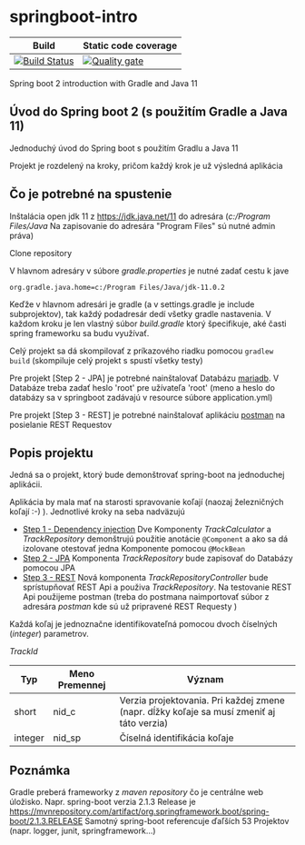 # springboot-intro 
| Build | Static code coverage |
| ---   | --- |
| [![Build Status](https://travis-ci.com/PeterJakubik/springboot-intro.svg?branch=master)](https://travis-ci.com/PeterJakubik/springboot-intro) | [![Quality gate](https://sonarcloud.io/api/project_badges/quality_gate?project=PeterJakubik_springboot-intro)](https://sonarcloud.io/dashboard?id=PeterJakubik_springboot-intro) |
Spring boot 2 introduction with Gradle and Java 11

## Úvod do Spring boot 2 (s použitím Gradle a Java 11)
Jednoduchý úvod do Spring boot s použitím Gradlu a Java 11

Projekt je rozdelený na kroky, pričom každý krok je už výsledná aplikácia

## Čo je potrebné na spustenie
Inštalácia open jdk 11 z https://jdk.java.net/11 do adresára (_c:/Program Files/Java_  Na zapisovanie do adresára "Program Files" sú nutné admin práva)

Clone repository

V hlavnom adresáry v súbore _gradle.properties_ je nutné zadať cestu k jave
```
org.gradle.java.home=c:/Program Files/Java/jdk-11.0.2
```

Keďže v hlavnom adresári je gradle (a v settings.gradle je include subprojektov), tak každý podadresár dedí všetky gradle nastavenia. V každom kroku je len vlastný súbor _build.gradle_ ktorý špecifikuje, aké časti spring frameworku sa budu využívať.

Celý projekt sa dá skompilovať z príkazového riadku pomocou ```gradlew build``` (skompiluje celý projekt s spustí všetky testy)

Pre projekt [Step 2 - JPA] je potrebné nainštalovať Databázu [mariadb](https://mariadb.org/). V Databáze treba zadať heslo 'root' pre užívateľa  'root' (meno a heslo do databázy sa v springboot zadávajú v resource súbore application.yml)

Pre projekt [Step 3 - REST] je potrebné nainštalovať aplikáciu [postman](https://www.getpostman.com/) na posielanie REST Requestov

## Popis projektu
Jedná sa o projekt, ktorý bude demonštrovať spring-boot na jednoduchej aplikácii.

Aplikácia by mala mať na starosti spravovanie koľají (naozaj železničných koľají :-) ).
Jednotlivé kroky na seba nadväzujú

* [Step 1 - Dependency injection](https://github.com/PeterJakubik/springboot-intro/tree/master/Step%201%20-%20Dependency%20injection) Dve Komponenty _TrackCalculator_ a _TrackRepository_ demonštrujú použitie anotácie ```@Component``` a ako sa dá izolovane otestovať jedna Komponente pomocou ```@MockBean```
* [Step 2 - JPA](https://github.com/PeterJakubik/springboot-intro/tree/master/Step%202%20-%20JPA) Komponenta _TrackRepository_ bude zapisovať do Databázy pomocou JPA
* [Step 3 - REST](https://github.com/PeterJakubik/springboot-intro/tree/master/Step%203%20-%20REST) Nová komponenta _TrackRepositoryController_ bude sprístupňovať REST Api a použiva _TrackRepository_. Na testovanie REST Api použijeme postman (treba do postmana naimportovať súbor z adresára _postman_ kde sú už pripravené REST Requesty )


Každá koľaj je jednoznačne identifikovateľná pomocou dvoch číselných (_integer_) parametrov.

_TrackId_

| Typ      | Meno Premennej | Význam |
|----------|----------------|--------|
| short    | nid_c          | Verzia projektovania. Pri každej zmene (napr. dĺžky koľaje sa musí zmeniť aj táto verzia) |
| integer  | nid_sp         | Číselná identifikácia koľaje |


## Poznámka
Gradle preberá frameworky z *maven repository* čo je centrálne web úložisko. Napr. spring-boot verzia 2.1.3 Release je https://mvnrepository.com/artifact/org.springframework.boot/spring-boot/2.1.3.RELEASE 
Samotný spring-boot referencuje ďaľších 53 Projektov (napr. logger, junit, springframework...)

